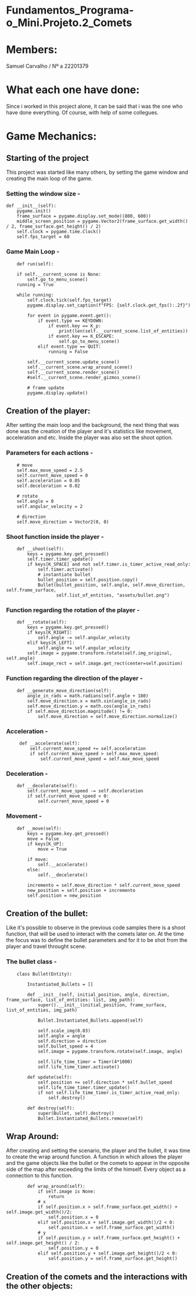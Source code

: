 #  Fundamentos_Programa-o_Mini.Projeto.2_Comets

# Members:

Samuel Carvalho / Nº a 22201379

# What each one have done:
Since i worked in this project alone, it can be said that i was the one who have done everything. Of course, with help of some collegues.

# Game Mechanics:

## Starting of the project
This project was started like many others, by setting the game window and creating the main loop of the game.

### Setting the window size -

    def __init__(self):
        pygame.init()
        frame_surface = pygame.display.set_mode((800, 600))
        middle_screen_position = pygame.Vector2(frame_surface.get_width() / 2, frame_surface.get_height() / 2)
        self.clock = pygame.time.Clock()
        self.fps_target = 60

### Game Main Loop -
        
        def run(self):

        if self.__current_scene is None:
            self.go_to_menu_scene()
        running = True

        while running:
            self.clock.tick(self.fps_target)
            pygame.display.set_caption(f"FPS: {self.clock.get_fps():.2f}")

            for event in pygame.event.get():
                if event.type == KEYDOWN:
                    if event.key == K_p:
                        print(len(self.__current_scene.list_of_entities))
                    if event.key == K_ESCAPE:
                        self.go_to_menu_scene()
                elif event.type == QUIT:
                    running = False
                    
            self.__current_scene.update_scene()
            self.__current_scene.wrap_around_scene()
            self.__current_scene.render_scene()
            #self.__current_scene.render_gizmos_scene()

            # frame update
            pygame.display.update()

## Creation of the player:
After setting the main loop and the background, the next thing that was done was the creation of the player and it's statistics like movement, acceleration and etc.
Inside the player was also set the shoot option.

### Parameters for each actions -

        # move
        self.max_move_speed = 2.5
        self.current_move_speed = 0
        self.acceleration = 0.05
        self.deceleration = 0.02

        # rotate
        self.angle = 0
        self.angular_velocity = 2

        # direction
        self.move_direction = Vector2(0, 0)
        
### Shoot function inside the player -

        def __shoot(self):
            keys = pygame.key.get_pressed()
            self.timer.timer_update()
            if keys[K_SPACE] and not self.timer.is_timer_active_read_only:
                self.timer.activate()
                # instantiate bullet
                bullet_position = self.position.copy()
                Bullet(bullet_position, self.angle, self.move_direction, self.frame_surface,
                       self.list_of_entities, "assets/bullet.png")

### Function regarding the rotation of the player -

        def __rotate(self):
            keys = pygame.key.get_pressed()
            if keys[K_RIGHT]:
                self.angle -= self.angular_velocity
            elif keys[K_LEFT]:
                self.angle += self.angular_velocity
            self.image = pygame.transform.rotate(self.img_original, self.angle)
            self.image_rect = self.image.get_rect(center=self.position)
         
### Function regarding the direction of the player -
        def __generate_move_direction(self):
            angle_in_rads = math.radians(self.angle + 180)
            self.move_direction.x = math.sin(angle_in_rads)
            self.move_direction.y = math.cos(angle_in_rads)
            if self.move_direction.magnitude() != 0:
                self.move_direction = self.move_direction.normalize()
                
### Acceleration -

         def __accelerate(self):
             self.current_move_speed += self.acceleration
             if self.current_move_speed > self.max_move_speed:
                 self.current_move_speed = self.max_move_speed

### Deceleration -

        def __decelerate(self):
            self.current_move_speed -= self.deceleration
            if self.current_move_speed < 0:
                self.current_move_speed = 0
                
### Movement -  

        def __move(self):
            keys = pygame.key.get_pressed()
            move = False
            if keys[K_UP]:
                move = True

            if move:
                self.__accelerate()
            else:
                self.__decelerate()

            incremento = self.move_direction * self.current_move_speed
            new_position = self.position + incremento
            self.position = new_position

## Creation of the bullet:
Like it's possible to observe in the previous code samples there is a shoot function, that will be used to interact with the comets later on. At the time the focus was to define the bullet parameters and for it to be shot from the player and travel throught scene.

### The bullet class -

        class Bullet(Entity):

            Instantiated_Bullets = []

            def __init__(self, initial_position, angle, direction, frame_surface, list_of_entities: list, img_path):
                super().__init__(initial_position, frame_surface, list_of_entities, img_path)

                Bullet.Instantiated_Bullets.append(self)

                self.scale_img(0.03)
                self.angle = angle
                self.direction = direction
                self.bullet_speed = 4
                self.image = pygame.transform.rotate(self.image, angle)

                self.life_time_timer = Timer(4*1000)
                self.life_time_timer.activate()

            def update(self):
                self.position += self.direction * self.bullet_speed
                self.life_time_timer.timer_update()
                if not self.life_time_timer.is_timer_active_read_only:
                    self.destroy()

            def destroy(self):
                super(Bullet, self).destroy()
                Bullet.Instantiated_Bullets.remove(self)
                
## Wrap Around:
After creating and setting the scenario, the player and the bullet, it was time to create the wrap around function. A function in which allows the player and the game objects like the bullet or the comets to appear in the opposite side of the map after exceeding the limits of the himself. Every object as a connection to this function.

            def wrap_around(self):
                if self.image is None:
                    return
                # x
                if self.position.x > self.frame_surface.get_width() + self.image.get_width()/2:
                    self.position.x = 0
                elif self.position.x + self.image.get_width()/2 < 0:
                    self.position.x = self.frame_surface.get_width()
                # y
                if self.position.y > self.frame_surface.get_height() + self.image.get_height() / 2:
                    self.position.y = 0
                elif self.position.y + self.image.get_height()/2 < 0:
                    self.position.y = self.frame_surface.get_height()
                    
## Creation of the comets and the interactions with the other objects:


